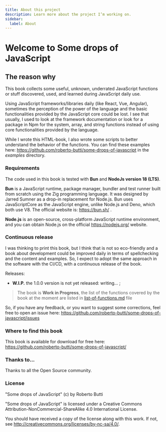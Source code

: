 ```yaml
---
title: About this project
description: Learn more about the project I’m working on.
sidebar:
  label: About
---
```


# Welcome to Some drops of JavaScript

## The reason why
This book collects some useful, unknown, underrated JavaScript functions or stuff discovered, used, and learned during JavaScript daily use.

Using JavaScript frameworks/libraries daily (like React, Vue, Angular), sometimes the perception of the power of the language and the basic functionalities provided by the JavaScript core could be lost.
I see that usually, I used to look at the framework documentation or look for a package in Npm for the system, array, and string functions instead of using core functionalities provided by the language.

While I wrote this  HTML-book, I also wrote some scripts to better understand the behavior of the functions. You can find these examples here: https://github.com/roberto-butti/some-drops-of-javascript in the _examples_ directory.

### Requirements

The code used in this book is tested with **Bun** and **NodeJs version 18 (LTS)**.

**Bun** is a JavaScript runtime, package manager, bundler and test runner built from scratch using the Zig programming language. It was designed by Jarred Sumner as a drop-in replacement for Node.js. Bun uses JavaScriptCore as the JavaScript engine, unlike Node.js and Deno, which both use V8. The official website is: https://bun.sh/ .

**Node.js** is an open-source, cross-platform JavaScript runtime environment, and you can obtain Node.js on the official https://nodejs.org/ website.


### Continuous release

I was thinking to print this book, but I think that is not so eco-friendly and a book about development could be improved daily in terms of spellchecking and the content and examples. So, I expect to adopt the same approach in the software with the CI/CD, with a continuous release of the book.

Releases:

- **W.I.P.** the 1.0.0 version is not yet released: writing... ;

> The book is **Work in Progress**, the list of the functions covered by the book at the moment are listed in [list-of-functions.md](list-of-functions.md) file

So, if you have any feedback, or you want to suggest some corrections, feel free to open an issue here: https://github.com/roberto-butti/some-drops-of-javascript/issues

### Where to find this book

This book is available for download for free here: https://github.com/roberto-butti/some-drops-of-javascript/

### Thanks to...

Thanks to all the Open Source community.

### License
"Some drops of JavaScript" (c) by Roberto Butti

"Some drops of JavaScript" is licensed under a
Creative Commons Attribution-NonCommercial-ShareAlike 4.0 International License.

You should have received a copy of the license along with this
work. If not, see <http://creativecommons.org/licenses/by-nc-sa/4.0/>.
